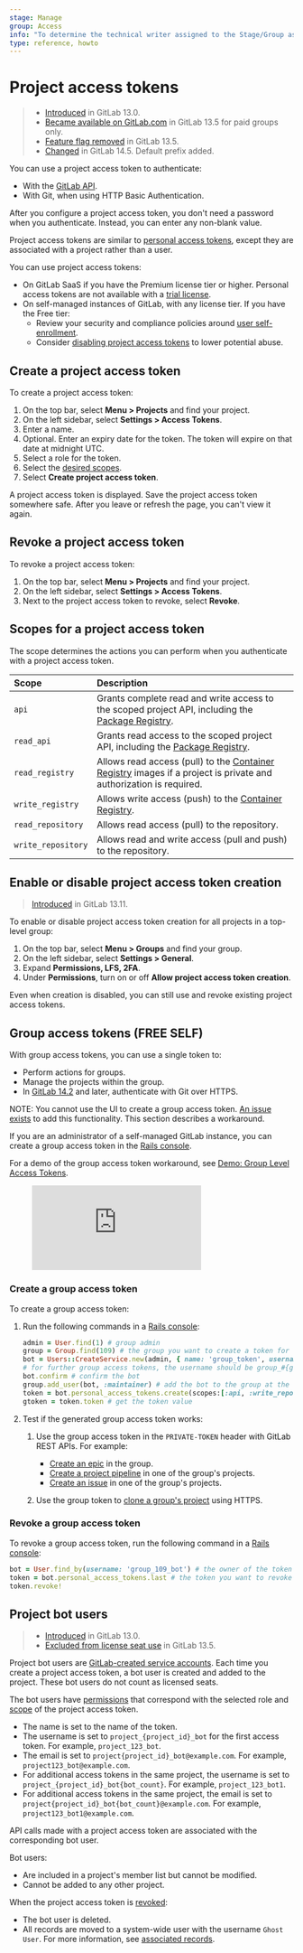 ```yaml
---
stage: Manage
group: Access
info: "To determine the technical writer assigned to the Stage/Group associated with this page, see https://about.gitlab.com/handbook/engineering/ux/technical-writing/#assignments"
type: reference, howto
---
```


# Project access tokens

> - [Introduced](https://gitlab.com/gitlab-org/gitlab/-/issues/210181) in GitLab 13.0.
> - [Became available on GitLab.com](https://gitlab.com/gitlab-org/gitlab/-/issues/235765) in GitLab 13.5 for paid groups only.
> - [Feature flag removed](https://gitlab.com/gitlab-org/gitlab/-/issues/235765) in GitLab 13.5.
> - [Changed](https://gitlab.com/gitlab-org/gitlab/-/issues/342327) in GitLab 14.5. Default prefix added.

You can use a project access token to authenticate:

- With the [GitLab API](../../../api/index.md#personalproject-access-tokens).
- With Git, when using HTTP Basic Authentication.

After you configure a project access token, you don't need a password when you authenticate.
Instead, you can enter any non-blank value.

Project access tokens are similar to [personal access tokens](../../profile/personal_access_tokens.md),
except they are associated with a project rather than a user.

You can use project access tokens:

- On GitLab SaaS if you have the Premium license tier or higher. Personal access tokens are not available with a [trial license](https://about.gitlab.com/free-trial/).
- On self-managed instances of GitLab, with any license tier. If you have the Free tier:
  - Review your security and compliance policies around
    [user self-enrollment](../../admin_area/settings/sign_up_restrictions.md#disable-new-sign-ups).
  - Consider [disabling project access tokens](#enable-or-disable-project-access-token-creation) to
    lower potential abuse.

## Create a project access token

To create a project access token:

1. On the top bar, select **Menu > Projects** and find your project.
1. On the left sidebar, select **Settings > Access Tokens**.
1. Enter a name.
1. Optional. Enter an expiry date for the token. The token will expire on that date at midnight UTC.
1. Select a role for the token.
1. Select the [desired scopes](#scopes-for-a-project-access-token).
1. Select  **Create project access token**.

A project access token is displayed. Save the project access token somewhere safe. After you leave or refresh the page, you can't view it again.

## Revoke a project access token

To revoke a project access token:

1. On the top bar, select **Menu > Projects** and find your project.
1. On the left sidebar, select **Settings > Access Tokens**.
1. Next to the project access token to revoke, select **Revoke**.

## Scopes for a project access token

The scope determines the actions you can perform when you authenticate with a project access token.

| Scope              | Description                                                                                                                                                 |
|:-------------------|:------------------------------------------------------------------------------------------------------------------------------------------------------------|
| `api`              | Grants complete read and write access to the scoped project API, including the [Package Registry](../../packages/package_registry/index.md).                |
| `read_api`         | Grants read access to the scoped project API, including the [Package Registry](../../packages/package_registry/index.md).                                   |
| `read_registry`    | Allows read access (pull) to the [Container Registry](../../packages/container_registry/index.md) images if a project is private and authorization is required. |
| `write_registry`   | Allows write access (push) to the [Container Registry](../../packages/container_registry/index.md).                                                             |
| `read_repository`  | Allows read access (pull) to the repository.                                                                                                                |
| `write_repository` | Allows read and write access (pull and push) to the repository.                                                                                             |

## Enable or disable project access token creation

> [Introduced](https://gitlab.com/gitlab-org/gitlab/-/issues/287707) in GitLab 13.11.

To enable or disable project access token creation for all projects in a top-level group:

1. On the top bar, select **Menu > Groups** and find your group.
1. On the left sidebar, select **Settings > General**.
1. Expand **Permissions, LFS, 2FA**.
1. Under **Permissions**, turn on or off **Allow project access token creation**.

Even when creation is disabled, you can still use and revoke existing project access tokens.

## Group access tokens **(FREE SELF)**

With group access tokens, you can use a single token to:

- Perform actions for groups.
- Manage the projects within the group.
- In [GitLab 14.2](https://gitlab.com/gitlab-org/gitlab/-/issues/330718) and later, authenticate with Git over HTTPS.

NOTE:
You cannot use the UI to create a group access token. [An issue exists](https://gitlab.com/gitlab-org/gitlab/-/issues/214045)
to add this functionality. This section describes a workaround.

If you are an administrator of a self-managed GitLab instance, you can create a group access token in the
[Rails console](../../../administration/operations/rails_console.md).

<div class="video-fallback">
  For a demo of the group access token workaround, see <a href="https://www.youtube.com/watch?v=W2fg1P1xmU0">Demo: Group Level Access Tokens</a>.
</div>
<figure class="video-container">
  <iframe src="https://www.youtube.com/embed/W2fg1P1xmU0" frameborder="0" allowfullscreen="true"> </iframe>
</figure>

### Create a group access token

To create a group access token:

1. Run the following commands in a [Rails console](../../../administration/operations/rails_console.md):

   ```ruby
   admin = User.find(1) # group admin
   group = Group.find(109) # the group you want to create a token for
   bot = Users::CreateService.new(admin, { name: 'group_token', username: "group_#{group.id}_bot", email: "group_#{group.id}_bot@example.com", user_type: :project_bot }).execute # create the group bot user
   # for further group access tokens, the username should be group_#{group.id}_bot#{bot_count}, e.g. group_109_bot2, and their email should be group_109_bot2@example.com
   bot.confirm # confirm the bot
   group.add_user(bot, :maintainer) # add the bot to the group at the desired access level
   token = bot.personal_access_tokens.create(scopes:[:api, :write_repository], name: 'group_token') # give it a PAT
   gtoken = token.token # get the token value
   ```

1. Test if the generated group access token works:

   1. Use the group access token in the `PRIVATE-TOKEN` header with GitLab REST APIs. For example:
  
      - [Create an epic](../../../api/epics.md#new-epic) in the group.
      - [Create a project pipeline](../../../api/pipelines.md#create-a-new-pipeline) in one of the group's projects.
      - [Create an issue](../../../api/issues.md#new-issue) in one of the group's projects.
  
   1. Use the group token to [clone a group's project](../../../gitlab-basics/start-using-git.md#clone-with-https)
      using HTTPS.

### Revoke a group access token

To revoke a group access token, run the following command in a [Rails console](../../../administration/operations/rails_console.md):

```ruby
bot = User.find_by(username: 'group_109_bot') # the owner of the token you want to revoke
token = bot.personal_access_tokens.last # the token you want to revoke
token.revoke!
```

## Project bot users

> - [Introduced](https://gitlab.com/gitlab-org/gitlab/-/issues/210181) in GitLab 13.0.
> - [Excluded from license seat use](https://gitlab.com/gitlab-org/gitlab/-/issues/223695) in GitLab 13.5.

Project bot users are [GitLab-created service accounts](../../../subscriptions/self_managed/index.md#billable-users).
Each time you create a project access token, a bot user is created and added to the project.
These bot users do not count as licensed seats.

The bot users have [permissions](../../permissions.md#project-members-permissions) that correspond with the
selected role and [scope](#scopes-for-a-project-access-token) of the project access token.

- The name is set to the name of the token.
- The username is set to `project_{project_id}_bot` for the first access token. For example, `project_123_bot`.
- The email is set to `project{project_id}_bot@example.com`. For example, `project123_bot@example.com`.
- For additional access tokens in the same project, the username is set to `project_{project_id}_bot{bot_count}`. For
  example, `project_123_bot1`.
- For additional access tokens in the same project, the email is set to `project{project_id}_bot{bot_count}@example.com`.
  For example, `project123_bot1@example.com`.

API calls made with a project access token are associated with the corresponding bot user.

Bot users:

- Are included in a project's member list but cannot be modified.
- Cannot be added to any other project.

When the project access token is [revoked](#revoke-a-project-access-token):

- The bot user is deleted.
- All records are moved to a system-wide user with the username `Ghost User`. For more information, see
  [associated records](../../profile/account/delete_account.md#associated-records).
